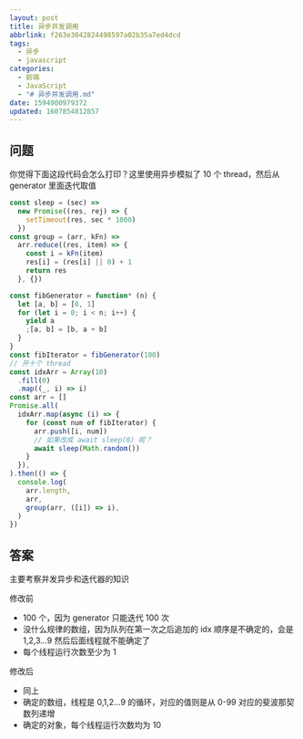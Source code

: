 ```yaml
---
layout: post
title: 异步并发调用
abbrlink: f263e3042824498597a02b35a7ed4dcd
tags:
  - 异步
  - javascript
categories:
  - 前端
  - JavaScript
  - "# 异步并发调用.md"
date: 1594900979372
updated: 1607854812857
---
```


## 问题

你觉得下面这段代码会怎么打印？这里使用异步模拟了 10 个 thread，然后从 generator 里面迭代取值

```js
const sleep = (sec) =>
  new Promise((res, rej) => {
    setTimeout(res, sec * 1000)
  })
const group = (arr, kFn) =>
  arr.reduce((res, item) => {
    const i = kFn(item)
    res[i] = (res[i] || 0) + 1
    return res
  }, {})

const fibGenerator = function* (n) {
  let [a, b] = [0, 1]
  for (let i = 0; i < n; i++) {
    yield a
    ;[a, b] = [b, a + b]
  }
}
const fibIterator = fibGenerator(100)
// 开十个 thread
const idxArr = Array(10)
  .fill(0)
  .map((_, i) => i)
const arr = []
Promise.all(
  idxArr.map(async (i) => {
    for (const num of fibIterator) {
      arr.push([i, num])
      // 如果改成 await sleep(0) 呢？
      await sleep(Math.random())
    }
  }),
).then(() => {
  console.log(
    arr.length,
    arr,
    group(arr, ([i]) => i),
  )
})
```

## 答案

主要考察并发异步和迭代器的知识

修改前

*   100 个，因为 generator 只能迭代 100 次
*   没什么规律的数组，因为队列在第一次之后追加的 idx 顺序是不确定的，会是 1,2,3...9 然后后面线程就不能确定了
*   每个线程运行次数至少为 1

修改后

*   同上
*   确定的数组，线程是 0,1,2...9 的循环，对应的值则是从 0-99 对应的斐波那契数列递增
*   确定的对象，每个线程运行次数均为 10
